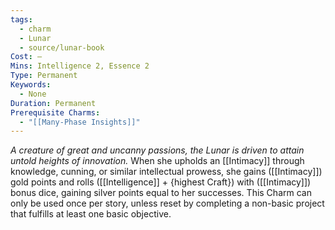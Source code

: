 ```yaml
---
tags:
  - charm
  - Lunar
  - source/lunar-book
Cost: —
Mins: Intelligence 2, Essence 2
Type: Permanent
Keywords:
  - None
Duration: Permanent
Prerequisite Charms:
  - "[[Many-Phase Insights]]"
---
```

*A creature of great and uncanny passions, the Lunar is driven to attain untold heights of innovation.*
When she upholds an [[Intimacy]] through knowledge, cunning, or similar intellectual prowess, she gains ([[Intimacy]]) gold points and rolls ([[Intelligence]] + {highest Craft}) with ([[Intimacy]]) bonus dice, gaining silver points equal to her successes. This Charm can only be used once per story, unless reset by completing a non-basic project that fulfills at least one basic objective.